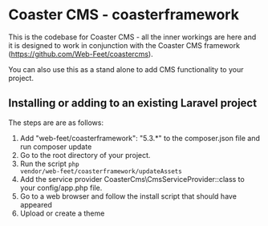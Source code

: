 # Coaster CMS - coasterframework
This is the codebase for Coaster CMS - all the inner workings are here and it is designed to work in conjunction with the Coaster CMS framework (https://github.com/Web-Feet/coastercms).

You can also use this as a stand alone to add CMS functionality to your project.

## Installing or adding to an existing Laravel project

The steps are are as follows:

1. Add "web-feet/coasterframework": "5.3.*" to the composer.json file and run composer update
2. Go to the root directory of your project.
3. Run the script <code>php vendor/web-feet/coasterframework/updateAssets</code>
4. Add the service provider CoasterCms\CmsServiceProvider::class to your config/app.php file.
5. Go to a web browser and follow the install script that should have appeared
6. Upload or create a theme

